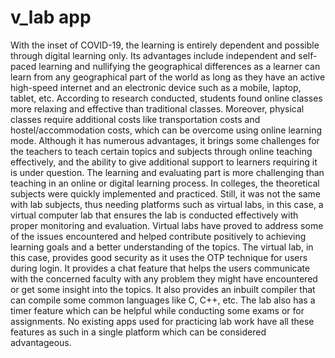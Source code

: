 # v_lab app

With the inset of COVID-19, the learning is entirely dependent and possible through digital learning only. Its advantages include independent and self-paced learning and nullifying the geographical differences as a learner can learn from any geographical part of the world as long as they have an active high-speed internet and an electronic device such as a mobile, laptop, tablet, etc. According to research conducted, students found online classes more relaxing and effective than traditional classes. Moreover, physical classes require additional costs like transportation costs and hostel/accommodation costs, which can be overcome using online learning mode. Although it has numerous advantages, it brings some challenges for the teachers to teach certain topics and subjects through online teaching effectively, and the ability to give additional support to learners requiring it is under question. The learning and evaluating part is more challenging than teaching in an online or digital learning process. In colleges, the theoretical subjects were quickly implemented and practiced. Still, it was not the same with lab subjects, thus needing platforms such as virtual labs, in this case, a virtual computer lab that ensures the lab is conducted effectively with proper monitoring and evaluation. Virtual labs have proved to address some of the issues encountered and helped contribute positively to achieving learning goals and a better understanding of the topics. The virtual lab, in this case, provides good security as it uses the OTP technique for users during login. It provides a chat feature that helps the users communicate with the concerned faculty with any problem they might have encountered or get some insight into the topics. It also provides an inbuilt compiler that can compile some common languages like C, C++, etc. The lab also has a timer feature which can be helpful while conducting some exams or for assignments. No existing apps used for practicing lab work have all these features as such in a single platform which can be considered advantageous.

